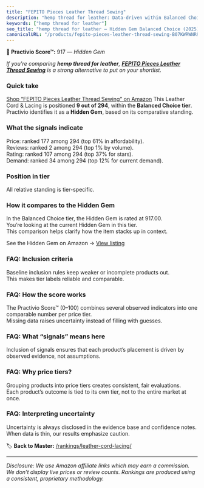 ```yaml
---
title: "FEPITO Pieces Leather Thread Sewing"
description: "hemp thread for leather: Data-driven within Balanced Choice ranking using the Practivio Score™. Positioned by quality, value, demand, findability, momentum."
keywords: ["hemp thread for leather"]
seo_title: "hemp thread for leather — Hidden Gem Balanced Choice (2025)"
canonicalURL: "/products/fepito-pieces-leather-thread-sewing-B07KWRWNR9/"
---
```


**💎 Practivio Score™:** 917 — _Hidden Gem_


*If you're comparing **hemp thread for leather**, **[FEPITO Pieces Leather Thread Sewing](https://www.amazon.com/dp/B07KWRWNR9?tag=practivio-20)** is a strong alternative to put on your shortlist.*
### Quick take
[Shop “FEPITO Pieces Leather Thread Sewing” on Amazon](https://www.amazon.com/dp/B07KWRWNR9?tag=practivio-20)
This Leather Cord & Lacing is positioned **9 out of 294**, within the **Balanced Choice tier**.  
Practivio identifies it as a **Hidden Gem**, based on its comparative standing.

### What the signals indicate
Price: ranked 177 among 294 (top 61% in affordability).  
Reviews: ranked 2 among 294 (top 1% by volume).  
Rating: ranked 107 among 294 (top 37% for stars).  
Demand: ranked 34 among 294 (top 12% for current demand).

### Position in tier
All relative standing is tier-specific.

### How it compares to the Hidden Gem
In the Balanced Choice tier, the Hidden Gem is rated at 917.00.  
You’re looking at the current Hidden Gem in this tier.  
This comparison helps clarify how the item stacks up in context.  

See the Hidden Gem on Amazon → [View listing](https://www.amazon.com/dp/B07KWRWNR9?tag=practivio-20)

### FAQ: Inclusion criteria
Baseline inclusion rules keep weaker or incomplete products out.  
This makes tier labels reliable and comparable.

### FAQ: How the score works
The Practivio Score™ (0–100) combines several observed indicators into one comparable number per price tier.  
Missing data raises uncertainty instead of filling with guesses.

### FAQ: What “signals” means here
Inclusion of signals ensures that each product’s placement is driven by observed evidence, not assumptions.

### FAQ: Why price tiers?
Grouping products into price tiers creates consistent, fair evaluations.  
Each product’s outcome is tied to its own tier, not to the entire market at once.

### FAQ: Interpreting uncertainty
Uncertainty is always disclosed in the evidence base and confidence notes.  
When data is thin, our results emphasize caution.


🏷️ **Back to Master:** [/rankings/leather-cord-lacing/](/rankings/leather-cord-lacing/)

---
_Disclosure: We use Amazon affiliate links which may earn a commission. We don’t display live prices or review counts. Rankings are produced using a consistent, proprietary methodology._
